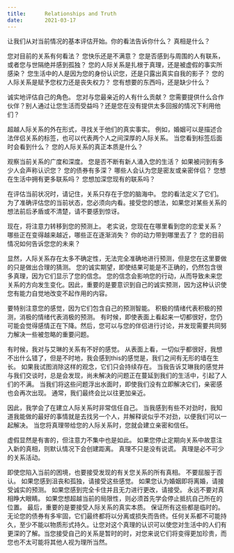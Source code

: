 ```yaml
---
title:      Relationships and Truth
date:       2021-03-17
---
```


让我们从对当前情况的基本评估开始。你的看法告诉你什么？ 真相是什么？

您对目前的关系有何看法？ 您快乐还是不满意？ 您是否感到与周围的人有联系，或者您与世隔绝并感到孤独？ 您的人际关系是扎根于真理，还是被虚假的事实所感染？ 您生活中的人是因为您的身份认识您，还是只露出真实自我的影子？ 您的人际关系是赋予您权力还是丧失权力？ 您有想要的东西吗，还是缺少什么？

诚实地评估自己的角色。 您对与您最亲近的人有什么贡献？ 您需要提供什么合作伙伴？别人通过让您生活而受益吗？还是您在没有提供太多回报的情况下利用他们？

超越人际关系的外在形式，寻找关于他们的真实事实。 例如，婚姻可以是描述合法伴侣关系的标签，也可以代表两个人之间深厚的人际关系。 当您看到标签后面时会看到什么？ 您的人际关系的真正本质是什么？

观察当前关系的广度和深度。 您是否不断有新人涌入您的生活？ 如果被问到有多少人会声称认识您？ 您的债券有多深？ 哪些人会认为您是密友或亲密伴侣？ 您想在生活中拥有更多联系吗？ 您想加深您现有的联系吗？

在评估当前状况时，请记住，关系只存在于您的脑海中。 您的看法定义了它们。 为了准确评估您的当前状态，您必须向内看。接受您的想法，如果您对某些关系的想法前后矛盾或不清楚，请不要感到惊讶。

现在，将注意力转移到您的预测上。 老实说，您现在在哪里看到您的恋爱关系？ 哪些正在变得越来越近，哪些正在逐渐消失？ 你的动力带到哪里去了？ 您的目前情况如何告诉您您的未来？

显然，人际关系存在太多不确定性，无法完全准确地进行预测，但是您在这里要做的只是做出合理的猜测。 您的诚实期望，即使结果可能是不正确的，仍然包含很多真理，因为它们显示了您的信念。 您的信念会影响您的行动，从而导致未来您关系的方向发生变化。因此，重要的是要意识到自己的诚实预测，因为这种认识使您有能力自觉地改变不起作用的内容。

要特别注意您的感觉，因为它们包含自己的预测智能。 积极的情绪代表积极的预测，消极的情绪代表消极的预测。 有时候，即使表面上看起来一切都很好，您仍可能会觉得感情正在下降。然后，您可以与您的伴侣进行讨论，并发现需要共同努力解决一些被忽略的重要问题。

有时候，我对与艾琳的关系有不好的感觉。 从表面上看，一切似乎都很好，我想不出什么错了，但是不时地，我会感到this的感觉是，我们之间有无形的墙在生长。 如果我试图消除这样的观念，它们只会持续存在。 当我告诉艾琳我的感觉并与我们交谈时，总是会发现，尚未解决的问题正在蔓延到我们的生活中，引起了人们的不满。 当我们将这些问题浮出水面时，即使我们没有立即解决它们，亲密感也会再次出现。 通常，我们最终会比以往更加亲近。

因此，我学会了在建立人际关系时非常信任自己。 当我感到有些不对劲时，我知道我能做的最好的事情就是去找另一个人，并解释说似乎不对劲，以便我们可以一起解决。 当您将真理带给您的人际关系时，您就会建立亲密和信任。

虚假显然是有害的，但注意力不集中也是如此。 如果您停止定期向关系中故意注入新的真相，则默认情况下会创建距离。 真理不只是没有说谎。 真理是必不可少的关系活动。

即使您陷入当前的困境，也要接受发现的有关您关系的所有真相。 不要屈服于否认。 如果您感到沮丧和孤独，请接受这些感觉。 如果您认为婚姻即将离婚，请接受诚实的预测。 如果您感到完全卡住并且无力进行更改，请接受。 永远不要对真相睁大眼睛。 如果您想超越当前的局限性，则必须首先学会停止抵抗自己所在的位置。
最后，重要的是要接受人际关系的真实本质。 保证所有这些都是临时的。 无论您的债券有多牢固，它们最终都将以分离或损失而告终。任何关系都不可能持久，至少不能以物质形式持久。让您对这个真理的认识可以使您对生活中的人们有更深的了解。当您接受自己的关系是暂时的时，对您来说它们将变得更加珍贵，而您也不太可能将其他人视为理所当然。